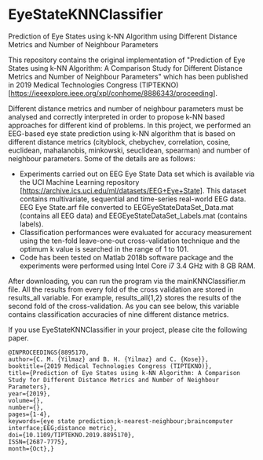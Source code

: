 # EyeStateKNNClassifier
Prediction of Eye States using k-NN Algorithm using Different Distance Metrics and Number of Neighbour Parameters

This repository contains the original implementation of "Prediction of Eye States using k-NN Algorithm: A Comparison Study for Different Distance Metrics and Number of Neighbour Parameters" which has been published in 2019 Medical Technologies Congress (TIPTEKNO) [https://ieeexplore.ieee.org/xpl/conhome/8886343/proceeding].

Different distance metrics and number of neighbour parameters must be analysed and correctly interpreted in order to propose k-NN based approaches for different kind of problems. In this project, we performed an EEG-based eye state prediction using k-NN algorithm that is based on different distance metrics (cityblock, chebychev, correlation, cosine, euclidean, mahalanobis, minkowski, seuclidean, spearman) and number of neighbour parameters. Some of the details are as follows:

- Experiments carried out on EEG Eye State Data set which is available via the UCI Machine Learning repository [https://archive.ics.uci.edu/ml/datasets/EEG+Eye+State]. This dataset contains multivariate, sequential and time-series real-world EEG data. EEG Eye State.arf file converted to EEGEyeStateDataSet_Data.mat (contains all EEG data) and EEGEyeStateDataSet_Labels.mat (contains labels).
- Classification performances were evaluated for accuracy measurement using the ten-fold leave-one-out cross-validation technique and the optimum k value is searched in the range of 1 to 101.
- Code has been tested on Matlab 2018b software package and the experiments were performed using Intel Core i7 3.4 GHz with 8 GB RAM.

After downloading, you can run the program via the mainKNNClassifier.m file. All the results from every fold of the cross validation are stored in results_all variable. For example, results_all{1,2} stores the results of the second fold of the cross-validation. As you can see below, this variable contains classification accuracies of nine different distance metrics.

If you use EyeStateKNNClassifier in your project, please cite the following paper.

```
@INPROCEEDINGS{8895170,
author={C. M. {Yilmaz} and B. H. {Yilmaz} and C. {Kose}},
booktitle={2019 Medical Technologies Congress (TIPTEKNO)},
title={Prediction of Eye States using k-NN Algorithm: A Comparison Study for Different Distance Metrics and Number of Neighbour Parameters},
year={2019},
volume={},
number={},
pages={1-4},
keywords={eye state prediction;k-nearest-neighbour;braincomputer interface;EEG;distance metric},
doi={10.1109/TIPTEKNO.2019.8895170},
ISSN={2687-7775},
month={Oct},}
```
